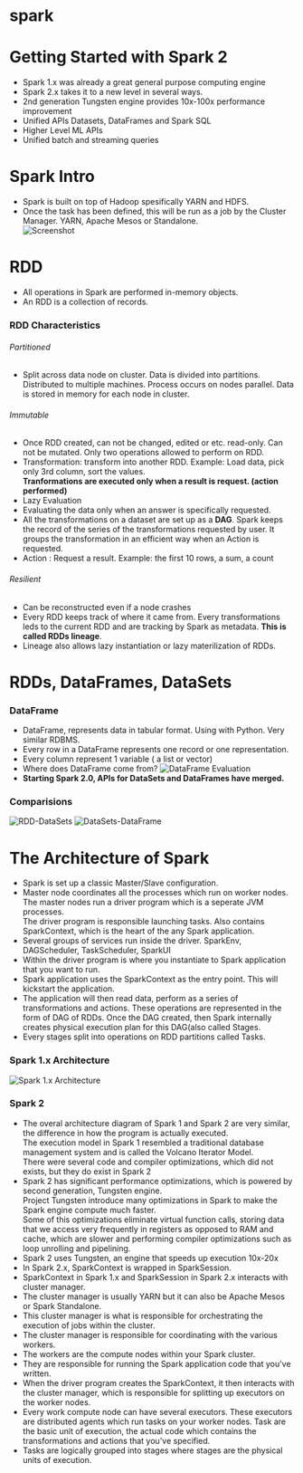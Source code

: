 # spark

# Getting Started with Spark 2
* Spark 1.x was already a great general purpose computing engine
* Spark 2.x takes it to a new level in several ways.
* 2nd generation Tungsten engine provides 10x-100x performance improvement
* Unified APIs Datasets, DataFrames and Spark SQL
* Higher Level ML APIs
* Unified batch and streaming queries

# Spark Intro
* Spark is built on top of Hadoop spesifically YARN and HDFS.
* Once the task has been defined, this will be run as a job by the Cluster Manager. YARN, Apache Mesos or Standalone.
<br/> ![Screenshot](1.png)
# RDD
* All operations in Spark are performed in-memory objects.
* An RDD is a collection of records.

### RDD Characteristics
###### Partitioned
* Split across data node on cluster. Data is divided into partitions. Distributed to multiple machines.
Process occurs on nodes parallel. Data is stored in memory for each node in cluster.
###### Immutable
* Once RDD created, can not be changed, edited or etc. read-only. Can not be mutated. Only two operations allowed to perform on RDD. 
* Transformation: transform into another RDD. Example: Load data, pick only 3rd column, sort the values.<br/>
**Tranformations are executed only when a result is request. (action performed)** 
* Lazy Evaluation
* Evaluating the data only when an answer is specifically requested.
* All the transformations on a dataset are set up as a **DAG**. Spark keeps the record of the series of the transformations requested by user. It groups the transformation in an efficient way when an Action is requested.
* Action : Request a result. Example: the first 10 rows, a sum, a count 
###### Resilient
* Can be reconstructed even if a node crashes
* Every RDD keeps track of where it came from. Every transformations leds to the current RDD and are tracking by Spark as metadata. **This is called RDDs lineage**.
* Lineage also allows lazy instantiation or lazy materilization of RDDs. 

# RDDs, DataFrames, DataSets
### DataFrame
* DataFrame, represents data in tabular format. Using with Python. Very similar RDBMS.
* Every row in a DataFrame represents one record or one representation.
* Every column represent 1 variable ( a list or vector)
* Where does DataFrame come from? ![DataFrame Evaluation](2.png)
* **Starting Spark 2.0, APIs for DataSets and DataFrames have merged.**
### Comparisions
![RDD-DataSets](3.png)
![DataSets-DataFrame](4.png)

# The Architecture of Spark
* Spark is set up a classic Master/Slave configuration.  
* Master node coordinates all the processes which run on worker nodes. The master nodes run a driver program which is a seperate JVM processes. <br/>
The driver program is responsible launching tasks. Also contains SparkContext, which is the heart of the any Spark application.
* Several groups of services run inside the driver. SparkEnv, DAGScheduler, TaskScheduler, SparkUI
* Within the driver program is where you instantiate to Spark application that you want to run. 
* Spark application uses the SparkContext as the entry point. This will kickstart the application.
* The application will then read data, perform as a series of transformations and actions. These operations are represented in the form of DAG of RDDs. Once the DAG created, then Spark internally creates physical execution plan for this DAG(also called Stages.
* Every stages split into operations on RDD partitions called Tasks.

### Spark 1.x Architecture
![Spark 1.x Architecture](5.PNG)

### Spark 2
* The overal architecture diagram of Spark 1 and Spark 2 are very similar, the difference in how the program is actually executed.
<br/> The execution model in Spark 1 resembled a traditional database management system and is called the Volcano Iterator Model.
<br/> There were several code and compiler optimizations, which did not exists, but they do exist in Spark 2
* Spark 2 has significant performance optimizations, which is powered by second generation, Tungsten engine. <br/> 
Project Tungsten introduce many optimizations in Spark to make the Spark engine compute much faster.
<br/> Some of this optimizations eliminate virtual function calls, storing data that we access very frequently in registers as opposed to RAM and cache, which are slower and performing compiler optimizations such as loop unrolling and pipelining.
* Spark 2 uses Tungsten, an engine that speeds up execution 10x-20x
* In Spark 2.x, SparkContext is wrapped in SparkSession.
* SparkContext in Spark 1.x and SparkSession in Spark 2.x interacts with cluster manager.
* The cluster manager is usually YARN but it can also be Apache Mesos or Spark Standalone.
* This cluster manager is what is responsible for orchestrating the execution of jobs within the cluster.
* The cluster manager is responsible for coordinating with the various workers.
* The workers are the compute nodes within your Spark cluster.
* They are responsible for running the Spark application code that you've written.
* When the driver program creates the SparkContext, it then interacts with the cluster manager, which is responsible for splitting up executors on the worker nodes.
* Every work compute node can have several executors. These executors are distributed agents which run tasks on your worker nodes. Task are the basic unit of execution, the actual code which contains the transformations and actions that you've specified.
* Tasks are logically grouped into stages where stages are the physical units of execution.
